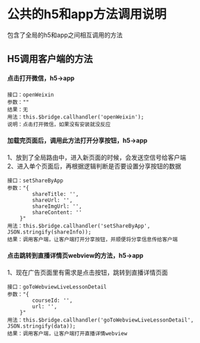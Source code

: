 <!-- 模块大标题 -->
# 公共的h5和app方法调用说明
<!-- 模块说明 -->
包含了全局的h5和app之间相互调用的方法


<!-- 页面bridge交互说明 -->
## H5调用客户端的方法
#### 点击打开微信，h5→app
```
接口：openWeixin
参数：""
结果：无
用法：this.$bridge.callhandler('openWeixin');
说明：点击打开微信，如果没有安装就没反应
```
#### 加载完页面后，调用此方法打开分享按钮，h5→app
1、放到了全局路由中，进入新页面的时候，会发送空信号给客户端<br />
2、进入单个页面后，再根据逻辑判断是否要设置分享按钮的数据
```
接口：setShareByApp
参数："{
        shareTitle: '',
        shareUrl: '',
        shareImgUrl: '',
        shareContent: ''
    }"
用法：this.$bridge.callhandler('setShareByApp', JSON.stringify(shareInfo));
结果：调用客户端，让客户端打开分享按钮，并顺便将分享信息传给客户端
```

#### 点击跳转到直播详情页webview的方法，h5→app
1、现在广告页面里有需求是点击按钮，跳转到直播详情页面
```
接口：goToWebviewLiveLessonDetail
参数："{
        courseId: '',
        url: '',
    }"
用法：this.$bridge.callhandler('goToWebviewLiveLessonDetail', JSON.stringify(data));
结果：调用客户端，让客户端打开直播详情webview
```

